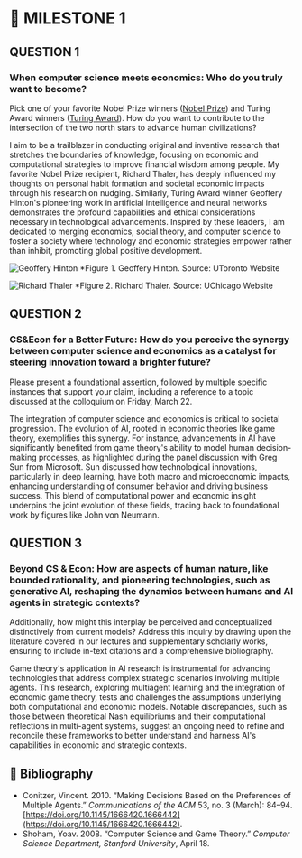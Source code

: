 # 📌 MILESTONE 1

## QUESTION 1
### When computer science meets economics: Who do you truly want to become?
Pick one of your favorite Nobel Prize winners ([Nobel Prize](https://www.nobelprize.org/)) and Turing Award winners ([Turing Award](https://amturing.acm.org/)). How do you want to contribute to the intersection of the two north stars to advance human civilizations?

I aim to be a trailblazer in conducting original and inventive research that stretches the boundaries of knowledge, focusing on economic and computational strategies to improve financial wisdom among people. My favorite Nobel Prize recipient, Richard Thaler, has deeply influenced my thoughts on personal habit formation and societal economic impacts through his research on nudging. Similarly, Turing Award winner Geoffery Hinton's pioneering work in artificial intelligence and neural networks demonstrates the profound capabilities and ethical considerations necessary in technological advancements. Inspired by these leaders, I am dedicated to merging economics, social theory, and computer science to foster a society where technology and economic strategies empower rather than inhibit, promoting global positive development.

![Geoffery Hinton](https://github.com/Rising-Stars-by-Sunshine/asimmons/CSEcon/hinton.png)
*Figure 1. Geoffery Hinton. Source: UToronto Website

![Richard Thaler](https://github.com/Rising-Stars-by-Sunshine/asimmons/CSEcon/thaler.png)
*Figure 2. Richard Thaler. Source: UChicago Website

## QUESTION 2
### CS&Econ for a Better Future: How do you perceive the synergy between computer science and economics as a catalyst for steering innovation toward a brighter future?
Please present a foundational assertion, followed by multiple specific instances that support your claim, including a reference to a topic discussed at the colloquium on Friday, March 22.

The integration of computer science and economics is critical to societal progression. The evolution of AI, rooted in economic theories like game theory, exemplifies this synergy. For instance, advancements in AI have significantly benefited from game theory's ability to model human decision-making processes, as highlighted during the panel discussion with Greg Sun from Microsoft. Sun discussed how technological innovations, particularly in deep learning, have both macro and microeconomic impacts, enhancing understanding of consumer behavior and driving business success. This blend of computational power and economic insight underpins the joint evolution of these fields, tracing back to foundational work by figures like John von Neumann.

## QUESTION 3
### Beyond CS & Econ: How are aspects of human nature, like bounded rationality, and pioneering technologies, such as generative AI, reshaping the dynamics between humans and AI agents in strategic contexts?
Additionally, how might this interplay be perceived and conceptualized distinctively from current models? Address this inquiry by drawing upon the literature covered in our lectures and supplementary scholarly works, ensuring to include in-text citations and a comprehensive bibliography.

Game theory's application in AI research is instrumental for advancing technologies that address complex strategic scenarios involving multiple agents. This research, exploring multiagent learning and the integration of economic game theory, tests and challenges the assumptions underlying both computational and economic models. Notable discrepancies, such as those between theoretical Nash equilibriums and their computational reflections in multi-agent systems, suggest an ongoing need to refine and reconcile these frameworks to better understand and harness AI's capabilities in economic and strategic contexts.

## 📑 Bibliography

- Conitzer, Vincent. 2010. “Making Decisions Based on the Preferences of Multiple Agents.” *Communications of the ACM* 53, no. 3 (March): 84–94. [https://doi.org/10.1145/1666420.1666442](https://doi.org/10.1145/1666420.1666442).
- Shoham, Yoav. 2008. “Computer Science and Game Theory.” *Computer Science Department, Stanford University*, April 18.
